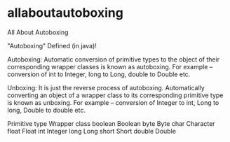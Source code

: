 # allaboutautoboxing
All About Autoboxing

"Autoboxing" Defined (in java)!

Autoboxing: Automatic conversion of primitive types to the object of their corresponding wrapper classes is known as autoboxing. For example – conversion of int to Integer, long to Long, double to Double etc.

Unboxing: It is just the reverse process of autoboxing. Automatically converting an object of a wrapper class to its corresponding primitive type is known as unboxing. For example – conversion of Integer to int, Long to long, Double to double etc.

Primitive type	Wrapper class
boolean	        Boolean
byte	        Byte
char	        Character
float	        Float
int	        Integer
long	        Long
short	        Short
double	        Double

